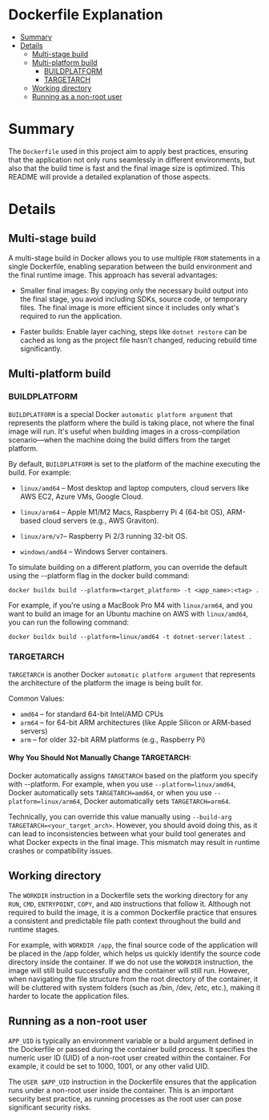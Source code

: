 # Dockerfile Explanation
- [Summary](#summary)
- [Details](#details)
  - [Multi-stage build](#multi-stage-build)
  - [Multi-platform build](#multi-platform-build)
    - [BUILDPLATFORM](#buildplatform)
    - [TARGETARCH](#targetarch)
  - [Working directory](#working-directory)
  - [Running as a non-root user](#running-as-a-non-root-user)

# Summary
The `Dockerfile` used in this project aim to apply best practices, ensuring that the application not only runs seamlessly in different environments, but also that the build time is fast and the final image size is optimized. This README will provide a detailed explanation of those aspects.

# Details
## Multi-stage build
A multi-stage build in Docker allows you to use multiple `FROM` statements in a single Dockerfile, enabling separation between the build environment and the final runtime image. This approach has several advantages:

- Smaller final images: By copying only the necessary build output into the final stage, you avoid including SDKs, source code, or temporary files. The final image is more efficient since it includes only what's required to run the application.

- Faster builds: Enable layer caching, steps like `dotnet restore` can be cached as long as the project file hasn’t changed, reducing rebuild time significantly.

## Multi-platform build
### BUILDPLATFORM
`BUILDPLATFORM` is a special Docker `automatic platform argument` that represents the platform where the build is taking place, not where the final image will run.
It's useful when building images in a cross-compilation scenario—when the machine doing the build differs from the target platform.

By default, `BUILDPLATFORM` is set to the platform of the machine executing the build.
For example:

- `linux/amd64` – Most desktop and laptop computers, cloud servers like AWS EC2, Azure VMs, Google Cloud.

- `linux/arm64` – Apple M1/M2 Macs, Raspberry Pi 4 (64-bit OS), ARM-based cloud servers (e.g., AWS Graviton).

- `linux/arm/v7`– Raspberry Pi 2/3 running 32-bit OS.

- `windows/amd64` – Windows Server containers.

To simulate building on a different platform, you can override the default using the --platform flag in the docker build command:

`docker buildx build --platform=<target_platform> -t <app_name>:<tag> .`

For example, if you're using a MacBook Pro M4 with `linux/arm64`, and you want to build an image for an Ubuntu machine on AWS with `linux/amd64`, you can run the following command:

`docker buildx build --platform=linux/amd64 -t dotnet-server:latest .`

### TARGETARCH
`TARGETARCH` is another Docker `automatic platform argument` that represents the architecture of the platform the image is being built for.

Common Values:
- `amd64` – for standard 64-bit Intel/AMD CPUs
- `arm64` – for 64-bit ARM architectures (like Apple Silicon or ARM-based servers)
- `arm` – for older 32-bit ARM platforms (e.g., Raspberry Pi)

#### Why You Should Not Manually Change TARGETARCH:
Docker automatically assigns `TARGETARCH` based on the platform you specify with --platform. For example, when you use `--platform=linux/amd64`, Docker automatically sets `TARGETARCH=amd64`, or when you use `--platform=linux/arm64`, Docker automatically sets `TARGETARCH=arm64`.

Technically, you can override this value manually using `--build-arg TARGETARCH=<your_target_arch>`. However, you should avoid doing this, as it can lead to inconsistencies between what your build tool generates and what Docker expects in the final image. This mismatch may result in runtime crashes or compatibility issues.

## Working directory
The `WORKDIR` instruction in a Dockerfile sets the working directory for any `RUN`, `CMD`, `ENTRYPOINT`, `COPY`, and `ADD` instructions that follow it. Although not required to build the image, it is a common Dockerfile practice that ensures a consistent and predictable file path context throughout the build and runtime stages.

For example, with `WORKDIR /app`, the final source code of the application will be placed in the /app folder, which helps us quickly identify the source code directory inside the container. If we do not use the `WORKDIR` instruction, the image will still build successfully and the container will still run. However, when navigating the file structure from the root directory of the container, it will be cluttered with system folders (such as /bin, /dev, /etc, etc.), making it harder to locate the application files.

## Running as a non-root user
`APP_UID` is typically an environment variable or a build argument defined in the Dockerfile or passed during the container build process. It specifies the numeric user ID (UID) of a non-root user created within the container. For example, it could be set to 1000, 1001, or any other valid UID.

The `USER $APP_UID` instruction in the Dockerfile ensures that the application runs under a non-root user inside the container. This is an important security best practice, as running processes as the root user can pose significant security risks.